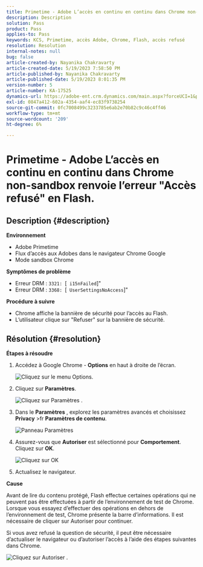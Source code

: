 ```yaml
---
title: Primetime - Adobe L’accès en continu en continu dans Chrome non-sandbox renvoie l’erreur "Accès refusé" en Flash.
description: Description
solution: Pass
product: Pass
applies-to: Pass
keywords: KCS, Primetime, accès Adobe, Chrome, Flash, accès refusé
resolution: Resolution
internal-notes: null
bug: false
article-created-by: Nayanika Chakravarty
article-created-date: 5/19/2023 7:58:50 PM
article-published-by: Nayanika Chakravarty
article-published-date: 5/19/2023 8:01:35 PM
version-number: 5
article-number: KA-17525
dynamics-url: https://adobe-ent.crm.dynamics.com/main.aspx?forceUCI=1&pagetype=entityrecord&etn=knowledgearticle&id=59412f8d-7ff6-ed11-8848-6045bd006a22
exl-id: 0847a412-602a-4354-aaf4-ec83f9738254
source-git-commit: 0fc7008499c3233785e6ab2e70b82c9c46c4ff46
workflow-type: tm+mt
source-wordcount: '209'
ht-degree: 6%

---
```


# Primetime - Adobe L’accès en continu en continu dans Chrome non-sandbox renvoie l’erreur &quot;Accès refusé&quot; en Flash.

## Description {#description}


<b>Environnement</b>

- Adobe Primetime
- Flux d’accès aux Adobes dans le navigateur Chrome Google
- Mode sandbox Chrome


<b>Symptômes de problème</b>

- Erreur DRM : `3321: `[` i15nFailed`]&quot;
- Erreur DRM : `3368: `[` UserSettingsNoAccess`]&quot;


<b>Procédure à suivre</b>

- Chrome affiche la bannière de sécurité pour l’accès au Flash.
- L’utilisateur clique sur &quot;Refuser&quot; sur la bannière de sécurité.



## Résolution {#resolution}


<b>Étapes à résoudre</b>

1. Accédez à Google Chrome - <b>Options</b> en haut à droite de l’écran.


   ![Cliquez sur le menu Options.](https://helpx.adobe.com/content/dam/help/en/adobe-access/kb/error-3321/jcr%3acontent/main-pars/procedure/proc_par/step_0/step_par/image/setting_menu.png "Cliquez sur le menu Options.")
2. Cliquez sur <b>Paramètres</b>.





   ![Cliquez sur Paramètres .](https://helpx.adobe.com/content/dam/help/en/adobe-access/kb/error-3321/jcr%3acontent/main-pars/procedure/proc_par/step_1/step_par/image/3.jpg "Cliquez sur Paramètres .")
3. Dans le <b>Paramètres</b> , explorez les paramètres avancés et choisissez <b>Privacy</b> >fr <b>Paramètres de contenu</b>.

   ![Panneau Paramètres](https://helpx.adobe.com/content/dam/help/en/adobe-access/kb/error-3321/jcr%3acontent/main-pars/procedure/proc_par/step_2/step_par/image/5.jpg "Panneau Paramètres")
4. Assurez-vous que <b>Autoriser</b> est sélectionné pour <b>Comportement</b>. Cliquez sur <b>OK</b>.





   ![Cliquez sur OK](https://helpx.adobe.com/content/dam/help/en/adobe-access/kb/error-3321/jcr%3acontent/main-pars/procedure/proc_par/step_3/step_par/image/unsandbox_settings.png "Cliquez sur OK")
5. Actualisez le navigateur.


<b>Cause</b>

Avant de lire du contenu protégé, Flash effectue certaines opérations qui ne peuvent pas être effectuées à partir de l’environnement de test de Chrome. Lorsque vous essayez d’effectuer des opérations en dehors de l’environnement de test, Chrome présente la barre d’informations. Il est nécessaire de cliquer sur Autoriser pour continuer.

Si vous avez refusé la question de sécurité, il peut être nécessaire d’actualiser le navigateur ou d’autoriser l’accès à l’aide des étapes suivantes dans Chrome.

![Cliquez sur Autoriser .](https://helpx.adobe.com/content/dam/help/en/adobe-access/kb/error-3321/jcr%3acontent/main-pars/image/chrome_infobar.png "Cliquez sur Autoriser .")
